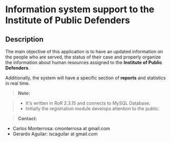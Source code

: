 Information system support to the Institute of Public Defenders
===================

Description
-------------

The main objective of this application is to have an updated information on the people who are served, the status of their case and properly organize the information about human resources assigned to the **Institute of Public Defenders**.

Additionally, the system will have a specific section of **reports** and statistics in real time.


> **Note:**

> - It's written in RoR 2.3.15 and connects to MySQL Database.
> - Initially the registration module develops attention to the public. 


> **Contact:**

* Carlos Monterrosa: cmonterrosa at gmail.com
* Gerardo Aguilar: iscaguilar at gmail.com


